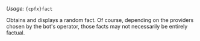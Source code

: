 *Usage:* `{cpfx}fact`

Obtains and displays a random fact. Of course, depending on the providers chosen by the bot's operator, those facts may not necessarily be entirely factual.
